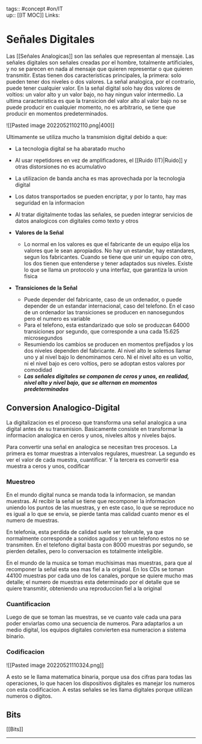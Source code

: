 tags:: #concept #on/IT  
up:: [[IT MOC]]
Links: 
# Señales Digitales
Las [[Señales Analogicas]] son las señales que representan al mensaje. Las señales digitales son señales creadas por el hombre, totalmente artificiales, y no se parecen en nada al mensaje que quieren representar o que quieren transmitir. Estas tienen dos caracteristicas principales, la primera: solo pueden tener dos niveles o dos valores. La señal analogica, por el contrario, puede tener cualquier valor. En la señal digital solo hay dos valores de voltios: un valor alto y un valor bajo, no hay ningun valor intermedio. La ultima caracteristica es que la transicion del valor alto al valor bajo no se puede producir en cualquier momento, no es arbitrario, se tiene que producir en momentos predeterminados.

![[Pasted image 20220521102110.png|400]]

Ultimamente se utiliza mucho la transmision digital debido a que:
- La tecnologia digital se ha abaratado mucho
- Al usar repetidores en vez de amplificadores, el [[Ruido (IT)|Ruido]] y otras distorsiones no es acumulativo
- La utilizacion de banda ancha es mas aprovechada por la tecnologia digital
- Los datos transportados se pueden encriptar, y por lo tanto, hay mas seguridad en la informacion
- Al tratar digitalmente todas las señales, se pueden integrar servicios de datos analogicos con digitales como texto y otros

- **Valores de la Señal**
	- Lo normal en los valores es que el fabricante de un equipo elija los valores que le sean apropiados. No hay un estandar, hay estandares, segun los fabricantes. Cuando se tiene que unir un equipo con otro, los dos tienen que entenderse y tener adaptados sus niveles. Existe lo que se llama un protocolo y una interfaz, que garantiza la union fisica
- **Transiciones de la Señal**
	- Puede depender del fabricante, caso de un ordenador, o puede depender de un estandar internacional, caso del telefono. En el caso de un ordenador las transiciones se producen en nanosegundos pero el numero es variable
	- Para el telefono, esta estandarizado que solo se produzcan 64000 transiciones por segundo, que corresponde a una cada 15.625 microsegundos
	- Resumiendo los cambios se producen en momentos prefijados y los dos niveles dependen del fabricante. Al nivel alto le solemos llamar uno y al nivel bajo lo denominamos cero. Ni el nivel alto es un voltio, ni el nivel bajo es cero voltios, pero se adoptan estos valores por comodidad
	- ***Las señales digitales se componen de ceros y unos, en realidad, nivel alto y nivel bajo, que se alternan en momentos predeterminados***

## Conversion Analogico-Digital
La digitalizacion es el proceso que transforma una señal analogica a una digital antes de su transmision. Basicamente consiste en transformar la informacion analogica en ceros y unos, niveles altos y niveles bajos.

Para convertir una señal en analogica se necesitan tres procesos. La primera es tomar muestras a intervalos regulares, muestrear. La segundo es ver el valor de cada muestra, cuantificar. Y la tercera es convertir esa muestra a ceros y unos, codificar

### Muestreo
En el mundo digital nunca se manda toda la informacion, se mandan muestras. Al recibir la señal se tiene que recomponer la informacion uniendo los puntos de las muestras, y en este caso, lo que se reproduce no es igual a lo que se envia, se pierde tanta mas calidad cuanto menor es el numero de muestras.

En telefonia, esta perdida de calidad suele ser tolerable, ya que normalmente corresponde a sonidos agudos y en un telefono estos no se transmiten. En el telefono digital basta con 8000 muestras por segundo, se pierden detalles, pero lo conversacion es totalmente inteligible.

En el mundo de la musica se toman muchisimas mas muestras, para que al recomponer la señal esta sea mas fiel a la original. En los CDs se toman 44100 muestras por cada uno de los canales, porque se quiere mucho mas detalle; el numero de muestras esta determinado por el detalle que se quiere transmitir, obteniendo una reproduccion fiel a la original

### Cuantificacion
Luego de que se toman las muestras, se ve cuanto vale cada una para poder enviarlas como una secuencia de numeros. Para adaptarlos a un medio digital, los equipos digitales convierten esa numeracion a sistema binario.

### Codificacion
![[Pasted image 20220521110324.png]]

A esto se le llama matematica binaria, porque usa dos cifras para todas las operaciones, lo que hacen los dispositivos digitales es manejar los numeros con esta codificacion. A estas señales se les llama digitales porque utilizan numeros o digitos.

## Bits
[[Bits]]
___

